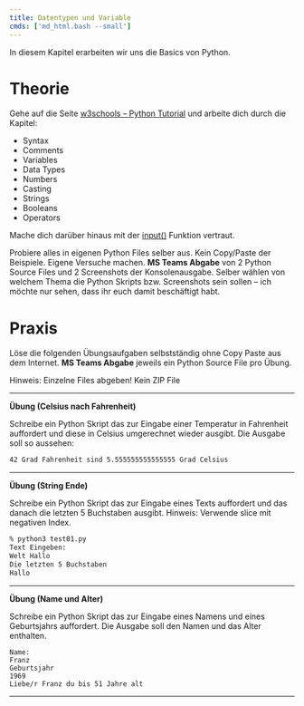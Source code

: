 ```yaml
---
title: Datentypen und Variable
cmds: ['md_html.bash --small']
---
```


In diesem Kapitel erarbeiten wir uns die Basics von Python.



# Theorie

Gehe auf die Seite [w3schools – Python Tutorial](https://www.w3schools.com/python/default.asp) und arbeite dich durch die Kapitel:

- Syntax
- Comments
- Variables
- Data Types
- Numbers
- Casting
- Strings
- Booleans
- Operators

Mache dich darüber hinaus mit der [input()](https://www.w3schools.com/python/ref_func_input.asp) Funktion vertraut.

Probiere alles in eigenen Python Files selber aus. Kein Copy/Paste der Beispiele. Eigene Versuche machen. **MS Teams Abgabe** von 2 Python Source Files und 2 Screenshots der Konsolenausgabe. Selber wählen von welchem Thema die Python Skripts bzw. Screenshots sein sollen – ich möchte nur sehen, dass ihr euch damit beschäftigt habt.



# Praxis

Löse die folgenden Übungsaufgaben selbstständig ohne Copy Paste aus dem Internet. **MS Teams Abgabe** jeweils ein Python Source File pro Übung.

Hinweis: Einzelne Files abgeben! Kein ZIP File



---

**Übung (Celsius nach Fahrenheit)**

Schreibe ein Python Skript das zur Eingabe einer Temperatur in Fahrenheit auffordert und diese in Celsius umgerechnet wieder ausgibt. Die Ausgabe soll so aussehen:

```bash
42 Grad Fahrenheit sind 5.555555555555555 Grad Celsius
```

---

**Übung (String Ende)**

Schreibe ein Python Skript das zur Eingabe eines Texts auffordert und das danach die letzten 5 Buchstaben ausgibt. Hinweis: Verwende slice mit negativen Index.

```bash
% python3 test01.py
Text Eingeben:
Welt Hallo
Die letzten 5 Buchstaben
Hallo
```

---

**Übung (Name und Alter)**

Schreibe ein Python Skript das zur Eingabe eines Namens und eines Geburtsjahrs auffordert. Die Ausgabe soll den Namen und das Alter enthalten.

```
Name:
Franz
Geburtsjahr
1969
Liebe/r Franz du bis 51 Jahre alt
```

---

